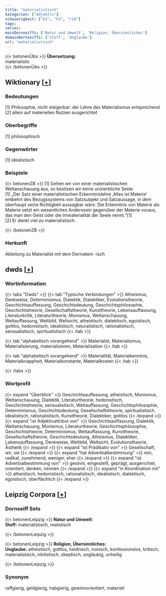```yaml
---
title: "materialistisch"
kategorien: ["Adjektiv"]
schwierigkeit: ["k2", "h3", "r18"]
tags:
series:
mainDornseiffs: ['Natur und Umwelt', 'Religion, Übersinnliches']
domainDornseiffs: ['Stoff', 'Unglaube']
url: "materialistisch"
---
```


{{< betonenÜbs >}}
**Übersetzung:**  
materialistic  
{{< /betonenÜbs >}}

## Wiktionary [[+](https://de.wiktionary.org/wiki/materialistisch)]

### Bedeutungen
[1] Philosophie, nicht steigerbar: der Lehre des Materialismus entsprechend  
[2] allein auf materiellen Nutzen ausgerichtet  

### Oberbegriffe
[1] philosophisch  

### Gegenwörter
[1] idealistisch  

### Beispiele
{{< betonenZB >}}
[1] Gehen wir von einer materialistischen Weltanschauung aus, so besitzen wir keine unsterbliche Seele.  
[1] „Der Satz einer materialistischen Erkenntnislehre ‚Alles ist Materie‘ entbehrt des Bezugssystems von Satzsubjekt und Satzaussage, in dem überhaupt seine Richtigkeit aussagbar wäre. Die Erkenntnis von Materie als Materie setzt ein wesentliches Anderssein gegenüber der Materie voraus, das man den Geist oder die Immaterialität der Seele nennt.“[1]  
[2] Er denkt viel zu materialistisch.  

{{< /betonenZB >}}
### Herkunft
Ableitung zu Materialist mit dem Derivatem -isch  



## dwds [[+](https://www.dwds.de/wb/materialistisch)]

### Wortinformation
{{< tabs "Dwds" >}}
{{< tab "Typische Verbindungen" >}}
Atheismus, Denkweise, Determinismus, Dialektik, Dialektiker, Evolutionstheorie, Geschichtsauffassung, Geschichtsdeutung, Geschichtsphilosophie, Geschichtstheorie, Gesellschaftstheorie, Kunsttheorie, Lebensauffassung, Literaturkritik, Literaturtheorie, Monismus, Weltanschauung, Weltauffassung, Weltbild, Weltsicht, atheistisch, dialektisch, egoistisch, gottlos, hedonistisch, idealistisch, naturalistisch, rationalistisch, sensualistisch, spiritualistisch
{{< /tab >}}

{{< tab "alphabetisch vorangehend" >}}
Materialist, Materialismus, Materialisierung, materialisieren, Materialisation
{{< /tab >}}

{{< tab "alphabetisch vorangehend" >}}
Materialität, Materialkenntnis, Materialknappheit, Materialkonstante, Materialkosten
{{< /tab >}}

{{< /tabs >}}

### Wortprofil
{{< expand "Überblick" >}} Geschichtsauffassung, atheistisch, Monismus, Weltanschauung, Dialektik, Literaturtheorie, hedonistisch, Geschichtstheorie, sensualistisch, Weltauffassung, Geschichtsphilosophie, Determinismus, Geschichtsdeutung, Gesellschaftstheorie, spiritualistisch, idealistisch, rationalistisch, Kunsttheorie, Dialektiker, gottlos {{< /expand >}}
{{< expand "ist Adjektivattribut von" >}} Geschichtsauffassung, Dialektik, Weltanschauung, Monismus, Literaturtheorie, Geschichtsphilosophie, Geschichtstheorie, Determinismus, Weltauffassung, Kunsttheorie, Gesellschaftstheorie, Geschichtsdeutung, Atheismus, Dialektiker, Lebensauffassung, Denkweise, Weltbild, Weltsicht, Evolutionstheorie, Ästhetik {{< /expand >}}
{{< expand "ist Prädikativ von" >}} Gesellschaft, wir, sie {{< /expand >}}
{{< expand "hat Adverbialbestimmung" >}} rein, radikal, zunehmend, weniger, eher {{< /expand >}}
{{< expand "ist Adverbialbestimmung von" >}} gesinnt, eingestellt, geprägt, ausgerichtet, orientiert, denken, nennen {{< /expand >}}
{{< expand "in Koordination mit" >}} atheistisch, hedonistisch, rationalistisch, idealistisch, dialektisch, egoistisch, oberflächlich {{< /expand >}}

## Leipzig Corpora [[+](https://corpora.uni-leipzig.de/en/res?word=materialistisch&corpusId=deu_newscrawl-public_2018)]

### Dornseiff Sets
{{< betonenLeipzig >}}
**Natur und Umwelt:**  
**Stoff:** materialistisch, realistisch  

{{< /betonenLeipzig >}}


{{< betonenLeipzig >}}
**Religion, Übersinnliches:**  
**Unglaube:** atheistisch, gottlos, heidnisch, ironisch, konfessionslos, kritisch, materialistisch, nihilistisch, skeptisch, ungläubig, unheilig  

{{< /betonenLeipzig >}}

### Synonym
raffgierig, geldgierig, habgierig, gewinnorientiert, materiell

